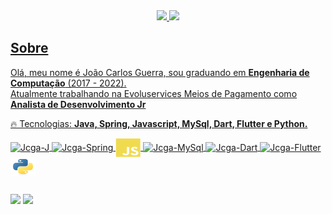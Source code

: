 <div align="center">
  <a href="https://github.com/JoaocGuerra">
  <img height="180em" src="https://github-readme-stats.vercel.app/api?username=JoaocGuerra&show_icons=true&theme=highcontrast&include_all_commits=true&count_private=true"/>
  <img height="180em" src="https://github-readme-stats.vercel.app/api/top-langs/?username=JoaocGuerra&layout=compact&langs_count=7&theme=highcontrast"/>
</div>
  
## Sobre

<p align="left"> 
  Olá, meu nome é João Carlos Guerra, sou graduando em <strong>Engenharia de Computação</strong> (2017 - 2022).<br>
  Atualmente trabalhando na Evoluservices Meios de Pagamento como <strong>Analista de Desenvolvimento Jr</strong>
</p>

<p align="left">
  🔥 Tecnologias: <strong>Java, Spring, Javascript, MySql, Dart, Flutter e Python.</strong>
</p>
<div>
  <img align="center" alt="Jcga-J" height="30" width="40"  src="https://cdn.jsdelivr.net/gh/devicons/devicon/icons/java/java-original.svg" />
  <img align="center" alt="Jcga-Spring" height="30" width="40" src="https://cdn.jsdelivr.net/gh/devicons/devicon/icons/spring/spring-original.svg" />
  <img align="center" alt="Jcga-Js" height="30" width="40" src="https://raw.githubusercontent.com/devicons/devicon/master/icons/javascript/javascript-plain.svg">
  <img align="center" alt="Jcga-MySql" height="30" width="40" src="https://cdn.jsdelivr.net/gh/devicons/devicon/icons/mysql/mysql-original.svg" />
  <img align="center" alt="Jcga-Dart" height="30" width="40" src="https://cdn.jsdelivr.net/gh/devicons/devicon/icons/dart/dart-original-wordmark.svg" />        
  <img align="center" alt="Jcga-Flutter" height="30" width="40" src="https://cdn.jsdelivr.net/gh/devicons/devicon/icons/flutter/flutter-original.svg" />
  <img align="center" alt="Jcga-Python" height="30" width="40" src="https://raw.githubusercontent.com/devicons/devicon/master/icons/python/python-original.svg">
</div>

##

<p align="left">
  <a href="mailto:jcarlos.guerra@hotmail.com" alt="Mail">
  <img src="https://img.shields.io/badge/-Gmail-FF0000?style=flat-square&labelColor=FF0000&logo=gmail&logoColor=white&link=jcarlos.guerra@hotmail.com" /></a>

  <a href="https://www.linkedin.com/in/jcarlosguerraa/" alt="Linkedin">
  <img src="https://img.shields.io/badge/-Linkedin-0e76a8?style=flat-square&logo=Linkedin&logoColor=white&link=https://www.linkedin.com/in/jcarlosguerraa" /></a>
